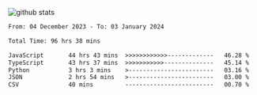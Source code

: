
![github stats](https://github-readme-stats.vercel.app/api?username=realmahd1&show_icons=true&theme=codeSTACKr&hide_rank=true&count_private=true)

<!--START_SECTION:waka-->

```txt
From: 04 December 2023 - To: 03 January 2024

Total Time: 96 hrs 38 mins

JavaScript       44 hrs 43 mins  >>>>>>>>>>>>-------------   46.28 %
TypeScript       43 hrs 37 mins  >>>>>>>>>>>--------------   45.14 %
Python           3 hrs 3 mins    >------------------------   03.16 %
JSON             2 hrs 54 mins   >------------------------   03.00 %
CSV              40 mins         -------------------------   00.70 %
```

<!--END_SECTION:waka-->
